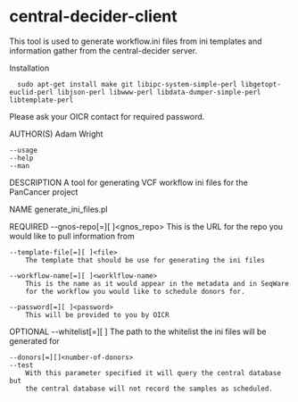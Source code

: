 # central-decider-client
This tool is used to generate workflow.ini files from ini templates and information gather from the central-decider server. 

Installation

      sudo apt-get install make git libipc-system-simple-perl libgetopt-euclid-perl libjson-perl libwww-perl libdata-dumper-simple-perl libtemplate-perl 
      
Please ask your OICR contact for required password. 

AUTHOR(S)
    Adam Wright

    --usage
    --help
    --man

DESCRIPTION
    A tool for generating VCF workflow ini files for the PanCancer project

NAME
    generate_ini_files.pl

REQUIRED
    --gnos-repo[=][ ]<gnos_repo>
        This is the URL for the repo you would like to pull information from

    --template-file[=][ ]<file>
        The template that should be use for generating the ini files

    --workflow-name[=][ ]<worklflow-name>
        This is the name as it would appear in the metadata and in SeqWare
        for the workflow you would like to schedule donors for.

    --password[=][ ]<password>
        This will be provided to you by OICR

OPTIONAL
    --whitelist[=][ ]<whitelist-file>
        The path to the whitelist the ini files will be generated for

    --donors[=][]<number-of-donors>
    --test
        With this parameter specified it will query the central database but
        the central database will not record the samples as scheduled.

